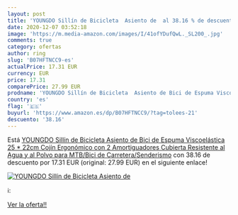 ```yaml
---
layout: post
title: 'YOUNGDO Sillín de Bicicleta  Asiento de  al 38.16 % de descuento'
date: 2020-12-07 03:52:18
image: 'https://m.media-amazon.com/images/I/41ofYDufQwL._SL200_.jpg'
comments: true
category: ofertas
author: ring
slug: 'B07HFTNCC9-es'
actualPrice: 17.31 EUR
currency: EUR
price: 17.31
comparePrice: 27.99 EUR
prodname: 'YOUNGDO Sillín de Bicicleta  Asiento de Bici de Espuma Viscoelástica  25 * 22cm Cojín Ergonómico con 2 Amortiguadores  Cubierta Resistente al Agua y al Polvo  para MTB/Bici de Carretera/Senderismo'
country: 'es'
flag: '🇪🇸'
buyurl: 'https://www.amazon.es/dp/B07HFTNCC9/?tag=tolees-21'
descuento: '38.16'
---
```


Está [YOUNGDO Sillín de Bicicleta  Asiento de Bici de Espuma Viscoelástica  25 * 22cm Cojín Ergonómico con 2 Amortiguadores  Cubierta Resistente al Agua y al Polvo  para MTB/Bici de Carretera/Senderismo](https://www.amazon.es/dp/B07HFTNCC9/?tag=tolees-21) con 38.16 de descuento por 17.31 EUR (original: 27.99 EUR) en el siguiente enlace!

[![YOUNGDO Sillín de Bicicleta  Asiento de ](https://m.media-amazon.com/images/I/41ofYDufQwL._SL200_.jpg)](https://www.amazon.es/dp/B07HFTNCC9/?tag=tolees-21)

ℹ️:


[Ver la oferta!!](https://www.amazon.es/dp/B07HFTNCC9/?tag=tolees-21)
